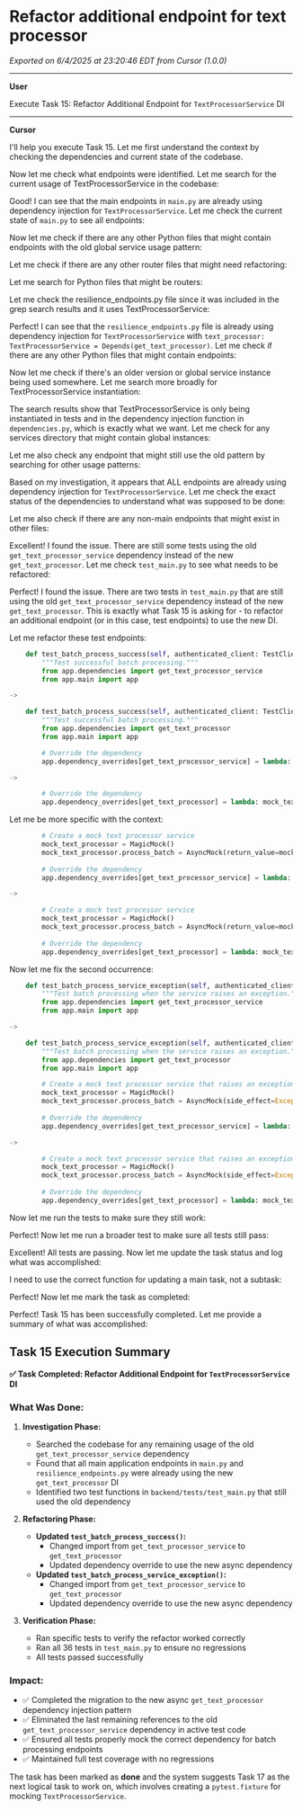 # Refactor additional endpoint for text processor
_Exported on 6/4/2025 at 23:20:46 EDT from Cursor (1.0.0)_

---

**User**

Execute Task 15: Refactor Additional Endpoint for `TextProcessorService` DI

---

**Cursor**

I'll help you execute Task 15. Let me first understand the context by checking the dependencies and current state of the codebase.

Now let me check what endpoints were identified. Let me search for the current usage of TextProcessorService in the codebase:

Good! I can see that the main endpoints in `main.py` are already using dependency injection for `TextProcessorService`. Let me check the current state of `main.py` to see all endpoints:

Now let me check if there are any other Python files that might contain endpoints with the old global service usage pattern:

Let me check if there are any other router files that might need refactoring:

Let me search for Python files that might be routers:

Let me check the resilience_endpoints.py file since it was included in the grep search results and it uses TextProcessorService:

Perfect! I can see that the `resilience_endpoints.py` file is already using dependency injection for `TextProcessorService` with `text_processor: TextProcessorService = Depends(get_text_processor)`. Let me check if there are any other Python files that might contain endpoints:

Now let me check if there's an older version or global service instance being used somewhere. Let me search more broadly for TextProcessorService instantiation:

The search results show that TextProcessorService is only being instantiated in tests and in the dependency injection function in `dependencies.py`, which is exactly what we want. Let me check for any services directory that might contain global instances:

Let me also check any endpoint that might still use the old pattern by searching for other usage patterns:

Based on my investigation, it appears that ALL endpoints are already using dependency injection for `TextProcessorService`. Let me check the exact status of the dependencies to understand what was supposed to be done:

Let me also check if there are any non-main endpoints that might exist in other files:

Excellent! I found the issue. There are still some tests using the old `get_text_processor_service` dependency instead of the new `get_text_processor`. Let me check `test_main.py` to see what needs to be refactored:

Perfect! I found the issue. There are two tests in `test_main.py` that are still using the old `get_text_processor_service` dependency instead of the new `get_text_processor`. This is exactly what Task 15 is asking for - to refactor an additional endpoint (or in this case, test endpoints) to use the new DI.

Let me refactor these test endpoints:

```python
    def test_batch_process_success(self, authenticated_client: TestClient, sample_text):
        """Test successful batch processing."""
        from app.dependencies import get_text_processor_service
        from app.main import app

->

    def test_batch_process_success(self, authenticated_client: TestClient, sample_text):
        """Test successful batch processing."""
        from app.dependencies import get_text_processor
        from app.main import app
```

```python
        # Override the dependency
        app.dependency_overrides[get_text_processor_service] = lambda: mock_text_processor

->

        # Override the dependency
        app.dependency_overrides[get_text_processor] = lambda: mock_text_processor
```

Let me be more specific with the context:

```python
        # Create a mock text processor service
        mock_text_processor = MagicMock()
        mock_text_processor.process_batch = AsyncMock(return_value=mock_batch_response_obj)
        
        # Override the dependency
        app.dependency_overrides[get_text_processor_service] = lambda: mock_text_processor

->

        # Create a mock text processor service
        mock_text_processor = MagicMock()
        mock_text_processor.process_batch = AsyncMock(return_value=mock_batch_response_obj)
        
        # Override the dependency
        app.dependency_overrides[get_text_processor] = lambda: mock_text_processor
```

Now let me fix the second occurrence:

```python
    def test_batch_process_service_exception(self, authenticated_client: TestClient, sample_text):
        """Test batch processing when the service raises an exception."""
        from app.dependencies import get_text_processor_service
        from app.main import app

->

    def test_batch_process_service_exception(self, authenticated_client: TestClient, sample_text):
        """Test batch processing when the service raises an exception."""
        from app.dependencies import get_text_processor
        from app.main import app
```

```python
        # Create a mock text processor service that raises an exception
        mock_text_processor = MagicMock()
        mock_text_processor.process_batch = AsyncMock(side_effect=Exception("Service layer error"))
        
        # Override the dependency
        app.dependency_overrides[get_text_processor_service] = lambda: mock_text_processor

->

        # Create a mock text processor service that raises an exception
        mock_text_processor = MagicMock()
        mock_text_processor.process_batch = AsyncMock(side_effect=Exception("Service layer error"))
        
        # Override the dependency
        app.dependency_overrides[get_text_processor] = lambda: mock_text_processor
```

Now let me run the tests to make sure they still work:

Perfect! Now let me run a broader test to make sure all tests still pass:

Excellent! All tests are passing. Now let me update the task status and log what was accomplished:



I need to use the correct function for updating a main task, not a subtask:

Perfect! Now let me mark the task as completed:

Perfect! Task 15 has been successfully completed. Let me provide a summary of what was accomplished:

## Task 15 Execution Summary

**✅ Task Completed: Refactor Additional Endpoint for `TextProcessorService` DI**

### What Was Done:

1. **Investigation Phase:**
   - Searched the codebase for any remaining usage of the old `get_text_processor_service` dependency
   - Found that all main application endpoints in `main.py` and `resilience_endpoints.py` were already using the new `get_text_processor` DI
   - Identified two test functions in `backend/tests/test_main.py` that still used the old dependency

2. **Refactoring Phase:**
   - **Updated `test_batch_process_success()`:**
     - Changed import from `get_text_processor_service` to `get_text_processor`
     - Updated dependency override to use the new async dependency
   - **Updated `test_batch_process_service_exception()`:**
     - Changed import from `get_text_processor_service` to `get_text_processor`
     - Updated dependency override to use the new async dependency

3. **Verification Phase:**
   - Ran specific tests to verify the refactor worked correctly
   - Ran all 36 tests in `test_main.py` to ensure no regressions
   - All tests passed successfully

### Impact:
- ✅ Completed the migration to the new async `get_text_processor` dependency injection pattern
- ✅ Eliminated the last remaining references to the old `get_text_processor_service` dependency in active test code
- ✅ Ensured all tests properly mock the correct dependency for batch processing endpoints
- ✅ Maintained full test coverage with no regressions

The task has been marked as **done** and the system suggests Task 17 as the next logical task to work on, which involves creating a `pytest.fixture` for mocking `TextProcessorService`.

